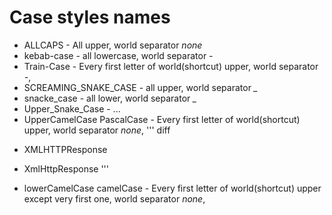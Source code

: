 Case styles names
==================
* ALLCAPS - All upper, world separator *none*
* kebab-case - all lowercase, world separator *-*
* Train-Case - Every first letter of world(shortcut) upper, world separator *-*,
* SCREAMING_SNAKE_CASE - all upper, world separator *_*
* snacke_case - all lower, world separator *_*
* Upper_Snake_Case - ...
* UpperCamelCase PascalCase - Every first letter of world(shortcut) upper, world separator *none*,
''' diff
- XMLHTTPResponse
+ XmlHttpResponse
'''

* lowerCamelCase camelCase - Every first letter of world(shortcut) upper except very first one, world separator *none*, 
